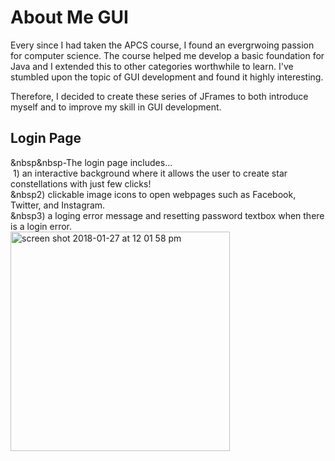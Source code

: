 # About Me GUI

Every since I had taken the APCS course, I found an evergrwoing passion for computer science.
The course helped me develop a basic foundation for Java and I extended this to other categories worthwhile to learn.
I've stumbled upon the topic of GUI development and found it highly interesting. 

Therefore, I decided to create these series of JFrames to both introduce myself and to improve my skill in GUI development.


## Login Page </br>
&nbsp&nbsp-The login page includes... </br>
&nbsp;1) an interactive background where it allows the user to create star constellations with just few clicks! </br>
&nbsp2) clickable image icons to open webpages such as Facebook, Twitter, and Instagram. </br>
&nbsp3) a loging error message and resetting password textbox when there is a login error. </br>
<img width="351" alt="screen shot 2018-01-27 at 12 01 58 pm" src="https://user-images.githubusercontent.com/26124862/35711971-c498c162-078d-11e8-866b-2769465fe859.png">

